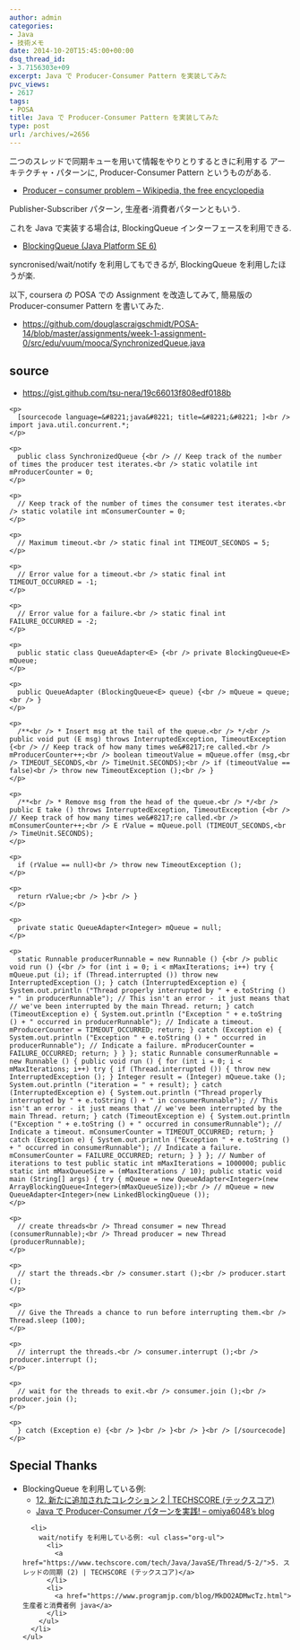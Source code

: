 ```yaml
---
author: admin
categories:
- Java
- 技術メモ
date: 2014-10-20T15:45:00+00:00
dsq_thread_id:
- 3.7156303e+09
excerpt: Java で Producer-Consumer Pattern を実装してみた
pvc_views:
- 2617
tags:
- POSA
title: Java で Producer-Consumer Pattern を実装してみた
type: post
url: /archives/=2656
---
```


二つのスレッドで同期キューを用いて情報をやりとりするときに利用する アーキテクチャ・パターンに, Producer-Consumer Pattern というものがある. 

<ul class="org-ul">
  <li>
    <a href="https://en.wikipedia.org/wiki/Producer%E2%80%93consumer_problem">Producer – consumer problem &#8211; Wikipedia, the free encyclopedia</a>
  </li>
</ul>

Publisher-Subscriber パターン, 生産者-消費者パターンともいう. 

これを Java で実装する場合は, BlockingQueue インターフェースを利用できる. 

<ul class="org-ul">
  <li>
    <a href="https://e-class.center.yuge.ac.jp/jdk_docs/ja/api/java/util/concurrent/BlockingQueue.html">BlockingQueue (Java Platform SE 6)</a>
  </li>
</ul>

syncronised/wait/notify を利用してもできるが, BlockingQueue を利用したほうが楽. 

以下, coursera の POSA での Assignment を改造してみて, 簡易版の Producer-consumer Pattern を書いてみた. 

<ul class="org-ul">
  <li>
    <a href="https://github.com/douglascraigschmidt/POSA-14/blob/master/assignments/week-1-assignment-0/src/edu/vuum/mooca/SynchronizedQueue.java">https://github.com/douglascraigschmidt/POSA-14/blob/master/assignments/week-1-assignment-0/src/edu/vuum/mooca/SynchronizedQueue.java</a>
  </li>
</ul>

<div id="outline-container-unnumbered-1" class="outline-2">
  <h2 id="unnumbered-1">
    source
  </h2>
  
  <div class="outline-text-2" id="text-unnumbered-1">
    <ul class="org-ul">
      <li>
        <a href="https://gist.github.com/tsu-nera/19c66013f808edf0188b">https://gist.github.com/tsu-nera/19c66013f808edf0188b</a>
      </li>
    </ul>
    
    <p>
      [sourcecode language=&#8221;java&#8221; title=&#8221;&#8221; ]<br /> import java.util.concurrent.*;
    </p>
    
    <p>
      public class SynchronizedQueue {<br /> // Keep track of the number of times the producer test iterates.<br /> static volatile int mProducerCounter = 0;
    </p>
    
    <p>
      // Keep track of the number of times the consumer test iterates.<br /> static volatile int mConsumerCounter = 0;
    </p>
    
    <p>
      // Maximum timeout.<br /> static final int TIMEOUT_SECONDS = 5;
    </p>
    
    <p>
      // Error value for a timeout.<br /> static final int TIMEOUT_OCCURRED = -1;
    </p>
    
    <p>
      // Error value for a failure.<br /> static final int FAILURE_OCCURRED = -2;
    </p>
    
    <p>
      public static class QueueAdapter<E> {<br /> private BlockingQueue<E> mQueue;
    </p>
    
    <p>
      public QueueAdapter (BlockingQueue<E> queue) {<br /> mQueue = queue;<br /> }
    </p>
    
    <p>
      /**<br /> * Insert msg at the tail of the queue.<br /> */<br /> public void put (E msg) throws InterruptedException, TimeoutException {<br /> // Keep track of how many times we&#8217;re called.<br /> mProducerCounter++;<br /> boolean timeoutValue = mQueue.offer (msg,<br /> TIMEOUT_SECONDS,<br /> TimeUnit.SECONDS);<br /> if (timeoutValue == false)<br /> throw new TimeoutException ();<br /> }
    </p>
    
    <p>
      /**<br /> * Remove msg from the head of the queue.<br /> */<br /> public E take () throws InterruptedException, TimeoutException {<br /> // Keep track of how many times we&#8217;re called.<br /> mConsumerCounter++;<br /> E rValue = mQueue.poll (TIMEOUT_SECONDS,<br /> TimeUnit.SECONDS);
    </p>
    
    <p>
      if (rValue == null)<br /> throw new TimeoutException ();
    </p>
    
    <p>
      return rValue;<br /> }<br /> }
    </p>
    
    <p>
      private static QueueAdapter<Integer> mQueue = null;
    </p>
    
    <p>
      static Runnable producerRunnable = new Runnable () {<br /> public void run () {<br /> for (int i = 0; i < mMaxIterations; i++) try { mQueue.put (i); if (Thread.interrupted ()) throw new InterruptedException (); } catch (InterruptedException e) { System.out.println ("Thread properly interrupted by " + e.toString () + " in producerRunnable"); // This isn't an error - it just means that // we've been interrupted by the main Thread. return; } catch (TimeoutException e) { System.out.println ("Exception " + e.toString () + " occurred in producerRunnable"); // Indicate a timeout. mProducerCounter = TIMEOUT_OCCURRED; return; } catch (Exception e) { System.out.println ("Exception " + e.toString () + " occurred in producerRunnable"); // Indicate a failure. mProducerCounter = FAILURE_OCCURRED; return; } } }; static Runnable consumerRunnable = new Runnable () { public void run () { for (int i = 0; i < mMaxIterations; i++) try { if (Thread.interrupted ()) { throw new InterruptedException (); } Integer result = (Integer) mQueue.take (); System.out.println ("iteration = " + result); } catch (InterruptedException e) { System.out.println ("Thread properly interrupted by " + e.toString () + " in consumerRunnable"); // This isn't an error - it just means that // we've been interrupted by the main Thread. return; } catch (TimeoutException e) { System.out.println ("Exception " + e.toString () + " occurred in consumerRunnable"); // Indicate a timeout. mConsumerCounter = TIMEOUT_OCCURRED; return; } catch (Exception e) { System.out.println ("Exception " + e.toString () + " occurred in consumerRunnable"); // Indicate a failure. mConsumerCounter = FAILURE_OCCURRED; return; } } }; // Number of iterations to test public static int mMaxIterations = 1000000; public static int mMaxQueueSize = (mMaxIterations / 10); public static void main (String[] args) { try { mQueue = new QueueAdapter<Integer>(new ArrayBlockingQueue<Integer>(mMaxQueueSize));<br /> // mQueue = new QueueAdapter<Integer>(new LinkedBlockingQueue ());
    </p>
    
    <p>
      // create threads<br /> Thread consumer = new Thread (consumerRunnable);<br /> Thread producer = new Thread (producerRunnable);
    </p>
    
    <p>
      // start the threads.<br /> consumer.start ();<br /> producer.start ();
    </p>
    
    <p>
      // Give the Threads a chance to run before interrupting them.<br /> Thread.sleep (100);
    </p>
    
    <p>
      // interrupt the threads.<br /> consumer.interrupt ();<br /> producer.interrupt ();
    </p>
    
    <p>
      // wait for the threads to exit.<br /> consumer.join ();<br /> producer.join ();
    </p>
    
    <p>
      } catch (Exception e) {<br /> }<br /> }<br /> }<br /> [/sourcecode]
    </p>
  </div>
</div>

<div id="outline-container-unnumbered-2" class="outline-2">
  <h2 id="unnumbered-2">
    Special Thanks
  </h2>
  
  <div class="outline-text-2" id="text-unnumbered-2">
    <ul class="org-ul">
      <li>
        BlockingQueue を利用している例: <ul class="org-ul">
          <li>
            <a href="https://www.techscore.com/tech/Java/JavaSE/Utility/12/">12. 新たに追加されたコレクション 2 | TECHSCORE (テックスコア)</a>
          </li>
          <li>
            <a href="https://omiya6048.hatenablog.com/entry/2013/05/29/145253">Java で Producer-Consumer パターンを実践! &#8211; omiya6048&#8217;s blog</a>
          </li>
        </ul>
      </li>
      
      <li>
        wait/notify を利用している例: <ul class="org-ul">
          <li>
            <a href="https://www.techscore.com/tech/Java/JavaSE/Thread/5-2/">5. スレッドの同期 (2) | TECHSCORE (テックスコア)</a>
          </li>
          <li>
            <a href="https://www.programjp.com/blog/MkDO2ADMwcTz.html">生産者と消費者例 java</a>
          </li>
        </ul>
      </li>
    </ul>
  </div>
</div>